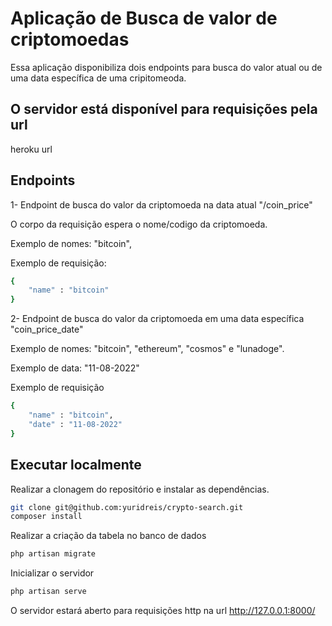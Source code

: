# Aplicação de Busca de valor de criptomoedas

Essa aplicação disponibiliza dois endpoints para busca do valor atual ou de uma data específica de uma cripitomeoda.

## O servidor está disponível para requisições pela url

heroku url

## Endpoints

1- Endpoint de busca do valor da criptomoeda na data atual "/coin_price"

O corpo da requisição espera o nome/codigo da criptomoeda.

Exemplo de nomes: "bitcoin", 

Exemplo de requisição:

```sh
{
    "name" : "bitcoin"
}
```

2- Endpoint de busca do valor da criptomoeda em uma data específica "coin_price_date"

Exemplo de nomes: "bitcoin", "ethereum", "cosmos" e "lunadoge".

Exemplo de data: "11-08-2022"

Exemplo de requisição

```sh
{
    "name" : "bitcoin",
    "date" : "11-08-2022"
}
```

## Executar localmente

Realizar a clonagem do repositório e instalar as dependências.

```sh
git clone git@github.com:yuridreis/crypto-search.git
composer install
```

Realizar a criação da tabela no banco de dados

```sh
php artisan migrate
```

Inicializar o servidor

```sh
php artisan serve
```

O servidor estará aberto para requisições http na url http://127.0.0.1:8000/


